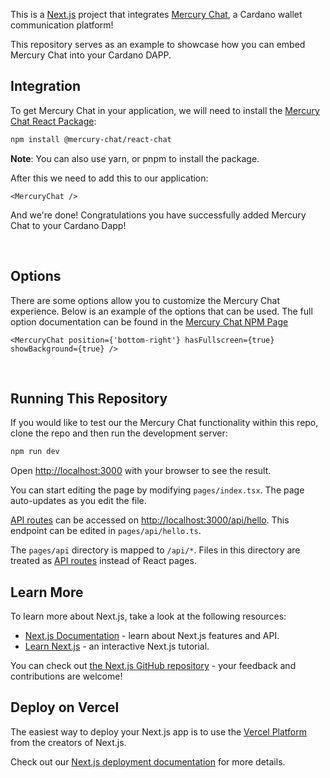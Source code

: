 This is a [Next.js](https://nextjs.org/) project that integrates [Mercury Chat](https://mercurychat.io/), a Cardano wallet communication platform!

This repository serves as an example to showcase how you can embed Mercury Chat into your Cardano DAPP.

## Integration

To get Mercury Chat in your application, we will need to install the [Mercury Chat React Package](https://www.npmjs.com/package/@mercury-chat/react-chat):

```bash
npm install @mercury-chat/react-chat
```

<b>Note</b>: You can also use yarn, or pnpm to install the package.

After this we need to add this to our application:

```
<MercuryChat />
```

And we're done! Congratulations you have successfully added Mercury Chat to your Cardano Dapp!

<br />

## Options
There are some options allow you to customize the Mercury Chat experience. Below is an example of the options that can be used. The full option documentation can be found in the [Mercury Chat NPM Page](https://www.npmjs.com/package/@mercury-chat/react-chat)

```
<MercuryChat position={'bottom-right'} hasFullscreen={true} showBackground={true} />
```

<br />

## Running This Repository

If you would like to test our the Mercury Chat functionality within this repo, clone the repo and then run the development server:

```bash
npm run dev
```

Open [http://localhost:3000](http://localhost:3000) with your browser to see the result.

You can start editing the page by modifying `pages/index.tsx`. The page auto-updates as you edit the file.

[API routes](https://nextjs.org/docs/api-routes/introduction) can be accessed on [http://localhost:3000/api/hello](http://localhost:3000/api/hello). This endpoint can be edited in `pages/api/hello.ts`.

The `pages/api` directory is mapped to `/api/*`. Files in this directory are treated as [API routes](https://nextjs.org/docs/api-routes/introduction) instead of React pages.

## Learn More

To learn more about Next.js, take a look at the following resources:

- [Next.js Documentation](https://nextjs.org/docs) - learn about Next.js features and API.
- [Learn Next.js](https://nextjs.org/learn) - an interactive Next.js tutorial.

You can check out [the Next.js GitHub repository](https://github.com/vercel/next.js/) - your feedback and contributions are welcome!

## Deploy on Vercel

The easiest way to deploy your Next.js app is to use the [Vercel Platform](https://vercel.com/new?utm_medium=default-template&filter=next.js&utm_source=create-next-app&utm_campaign=create-next-app-readme) from the creators of Next.js.

Check out our [Next.js deployment documentation](https://nextjs.org/docs/deployment) for more details.
